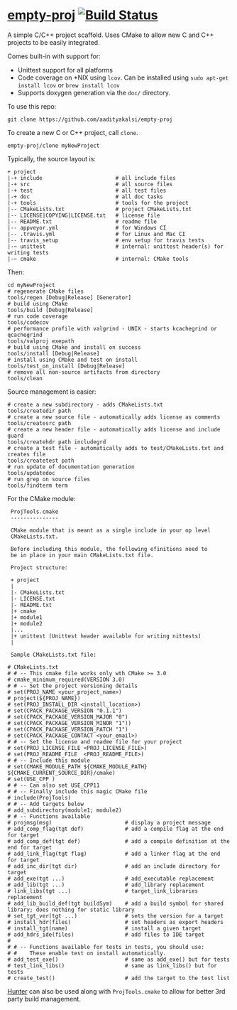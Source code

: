 [empty-proj](http://aadityakalsi.github.io/empty-proj/) [![Build Status](https://travis-ci.org/aadityakalsi/empty-proj.svg?branch=master)](https://travis-ci.org/aadityakalsi/empty-proj)
==========

A simple C/C++ project scaffold. Uses CMake to allow new C and C++ projects to be easily integrated.

Comes built-in with support for:
* Unittest support for all platforms
* Code coverage on *NIX using ```lcov```. Can be installed using ```sudo apt-get install lcov``` or ```brew install lcov```
* Supports doxygen generation via the ```doc/``` directory.

To use this repo:

```
git clone https://github.com/aadityakalsi/empty-proj
```

To create a new C or C++ project, call ```clone```.

```
empty-proj/clone myNewProject
```

Typically, the source layout is:

```
+ project
|-+ include                       # all include files
|-+ src                           # all source files
|-+ test                          # all test files
|-+ doc                           # all doc tasks
|-+ tools                         # tools for the project
|-- CMakeLists.txt                # project CMakeLists.txt
|-- LICENSE|COPYING|LICENSE.txt   # license file
|-- README.txt                    # readme file
|-- appveyor.yml                  # for Windows CI
|-- .travis.yml                   # for Linux and Mac CI
|-- travis_setup                  # env setup for travis tests
|-~ unittest                      # internal: unittest header(s) for writing tests
|-~ cmake                         # internal: CMake tools
```

Then:

```
cd myNewProject
# regenerate CMake files
tools/regen [Debug|Release] [Generator]
# build using CMake
tools/build [Debug|Release]
# run code coverage
tools/codecov
# performance profile with valgrind - UNIX - starts kcachegrind or qcachegrind
tools/valproj exepath
# build using CMake and install on success
tools/install [Debug|Release]
# install using CMake and test on install
tools/test_on_install [Debug|Release]
# remove all non-source artifacts from directory
tools/clean
```

Source management is easier:

```
# create a new subdirectory - adds CMakeLists.txt
tools/createdir path
# create a new source file - automatically adds license as comments
tools/createsrc path
# create a new header file - automatically adds license and include guard
tools/createhdr path includegrd
# create a test file - automatically adds to test/CMakeLists.txt and creates file
tools/createtest path
# run update of documentation generation
tools/updatedoc
# run grep on source files
tools/findterm term

```

For the CMake module:

```
 ProjTools.cmake
 ---------------
 
 CMake module that is meant as a single include in your op level
 CMakeLists.txt.
 
 Before including this module, the following efinitions need to
 be in place in your main CMakeLists.txt file.
 
 Project structure:
 
 + project
 |
 |- CMakeLists.txt
 |- LICENSE.txt
 |- README.txt
 |+ cmake
 |+ module1
 |+ module2
 |...
 |+ unittest (Unittest header available for writing nittests)
 |
 
 Sample CMakeLists.txt file:
 
# CMakeLists.txt
# # -- This cmake file works only wth CMake >= 3.0
# cmake_minimum_required(VERSION 3.0)
# # -- Set the project versioning details
# set(PROJ_NAME <your_project_name>)
# project(${PROJ_NAME})
# set(PROJ_INSTALL_DIR <install_location>)
# set(CPACK_PACKAGE_VERSION "0.1.1")
# set(CPACK_PACKAGE_VERSION_MAJOR "0")
# set(CPACK_PACKAGE_VERSION_MINOR "1"))
# set(CPACK_PACKAGE_VERSION_PATCH "1")
# set(CPACK_PACKAGE_CONTACT <your_email>)
# # -- Set the license and readme file for your project
# set(PROJ_LICENSE_FILE <PROJ_LICENSE_FILE>)
# set(PROJ_README_FILE  <PROJ_README_FILE>)
# # -- Include this module
# set(CMAKE_MODULE_PATH ${CMAKE_MODULE_PATH} ${CMAKE_CURRENT_SOURCE_DIR}/cmake)
# set(USE_CPP )
# # -- Can also set USE_CPP11
# # -- Finally include this magic CMake file
# include(ProjTools)
# # -- Add targets below
# add_subdirectory(module1; module2)
# # -- Functions available
# projmsg(msg)                       # display a project message
# add_comp_flag(tgt def)             # add a compile flag at the end for target
# add_comp_def(tgt def)              # add a compile definition at the end for target
# add_link_flag(tgt flag)            # add a linker flag at the end for target
# add_inc_dir(tgt dir)               # add an include directory for target
# add_exe(tgt ...)                   # add_executable replacement
# add_lib(tgt ...)                   # add_library replacement
# link_libs(tgt ...)                 # target_link_libraries replacement
# add_lib_build_def(tgt buildSym)    # add a build symbol for shared library; does nothing for static library
# set_tgt_ver(tgt ...)               # sets the version for a target
# install_hdr(files)                 # set headers as export headers
# install_tgt(name)                  # install a given target
# add_hdrs_ide(files)                # add files to IDE target
#
# # -- Functions available for tests in tests, you should use:
# #    These enable test on install automatically.
# add_test_exe()                     # same as add_exe() but for tests
# test_link_libs()                   # same as link_libs() but for tests
# create_test()                      # add the target to the test list
```

[Hunter](http://github.com/ruslo/hunter) can also be used along with ```ProjTools.cmake``` to allow for better 3rd party build management.
